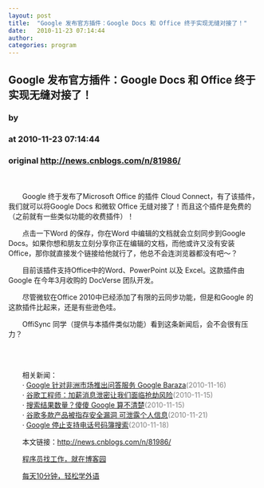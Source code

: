```yaml
---
layout: post
title:  "Google 发布官方插件：Google Docs 和 Office 终于实现无缝对接了！"
date:   2010-11-23 07:14:44
author: 
categories: program
---
```


## Google 发布官方插件：Google Docs 和 Office 终于实现无缝对接了！
### by 
### at 2010-11-23 07:14:44
### original <http://news.cnblogs.com/n/81986/>

<p>　　<img style="display:block;margin-left:auto;margin-right:auto" src="http://pic003.cnblogs.com/2010/109710/201011/2010112307143348.png" alt=""></p>
<p>　　Google 终于发布了Microsoft Office 的插件 Cloud Connect，有了该插件，我们就可以将Google Docs 和微软 Office 无缝对接了！而且这个插件是免费的（之前就有一些类似功能的收费插件）！</p>
<p>　　点击一下Word 的保存，你在Word 中编辑的文档就会立刻同步到Google Docs。如果你想和朋友立刻分享你正在编辑的文档，而他或许又没有安装Office，那你就直接发个链接给他就行了，他总不会连浏览器都没有吧～？</p>
<p>　　目前该插件支持Office中的Word、PowerPoint 以及 Excel。这款插件由Google 在今年3月收购的 DocVerse 团队开发。</p>
<p>　　尽管微软在Office 2010中已经添加了有限的云同步功能，但是和Google 的这款插件比起来，还是有些逊色哇。</p>
<p>　　OffiSync 同学（提供与本插件类似功能）看到这条新闻后，会不会很有压力？</p>
<p> </p><p><br>　　相关新闻：<br>　　· <a href="http://news.cnblogs.com/n/81308/">Google 针对非洲市场推出问答服务 Google Baraza</a><span style="color:gray">(2010-11-16)</span><br>　　· <a href="http://news.cnblogs.com/n/81080/">谷歌工程师：加薪消息泄密让我们面临抢劫风险</a><span style="color:gray">(2010-11-15)</span><br>　　· <a href="http://news.cnblogs.com/n/81070/">搜索结果数量？傻傻 Google 算不清楚</a><span style="color:gray">(2010-11-15)</span><br>　　· <a href="http://news.cnblogs.com/n/81823/">谷歌多款产品被指存安全漏洞 可泄露个人信息</a><span style="color:gray">(2010-11-21)</span><br>　　· <a href="http://news.cnblogs.com/n/81558/">Google 停止支持电话号码簿搜索</a><span style="color:gray">(2010-11-18)</span><br></p><p>　　本文链接：<a href="http://news.cnblogs.com/n/81986/">http://news.cnblogs.com/n/81986/</a></p><p>　　<a href="http://job.cnblogs.com">程序员找工作，就在博客园</a></p><p>　　<a href="http://a4.yeshj.com/rd/34138/">每天10分钟，轻松学外语</a></p><img src="http://news.cnblogs.com/news/rssclick.aspx?id=81986" width="1" height="1" alt="">
